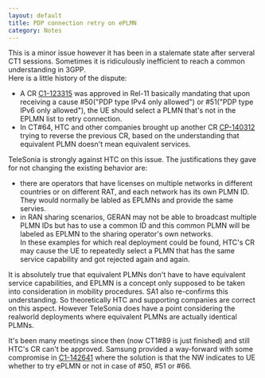 ```yaml
---
layout: default
title: PDP connection retry on ePLMN
category: Notes 
---
```


This is a minor issue however it has been in a stalemate state after serveral
CT1 sessions. Sometimes it is ridiculously inefficient to reach a common
understanding in 3GPP.<br/>
Here is a little history of the dispute:<br/>
- A CR [C1-123315]() was approved in Rel-11 basically mandating that upon
receiving a cause #50("PDP type IPv4 only allowed") or #51("PDP type IPv6 only
allowed"), the UE should select a PLMN that's not in the EPLMN list to retry
connection.
- In CT#64, HTC and other companies brought up another CR [CP-140312]() trying to reverse the
previous CR, based on the understanding that equivalent PLMN doesn't mean
equivalent services.

TeleSonia is strongly against HTC on this issue. The justifications they gave
for not changing the existing behavior are:<br/>
- there are operators that have licenses on multiple networks in different
countries or on different RAT, and each network has its own PLMN ID. They would
normally be labled as EPLMNs and provide the same servies. 
- in RAN sharing scenarios, GERAN may not be able to broadcast multiple PLMN IDs
but has to use a common ID and this common PLMN will be labeled as EPLMN to the
sharing operator's own networks.<br/>
In these examples for which real deployment could be found, HTC's CR may cause
the UE to repeatedly select a PLMN that has the same service capability and got
rejected again and again.<br/> 

It is absolutely true that equivalent PLMNs don't have to have equivalent
service capabilities, and EPLMN is a concept only supposed to be taken into
consideration in mobility procedures. SA1 also re-confirms this understanding.
So theoretically HTC and supporting companies are correct on this aspect.
However TeleSonia does have a point considering the realworld deployments where
equivalent PLMNs are actually identical PLMNs.<br/>

It's been many meetings since then (now CT1#89 is just finished) and still HTC's
CR can't be approved. Samsung provided a way-forward with some compromise in
[C1-142641]() where the solution is that the NW indicates to UE whether to try
ePLMN or not in case of #50, #51 or #66. <br/>
 


